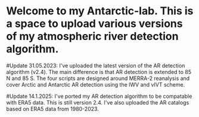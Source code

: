 # Welcome to my Antarctic-lab. This is a space to upload various versions of my atmospheric river detection algorithm. 
 

#Update 31.05.2023: I've uploaded the latest version of the AR detection algorithm (v2.4). The main difference is that AR detection is extended to 85 N and 85 S. The four scripts are designed around MERRA-2 reanalysis and cover Arctic and Antarctic AR detection using the IWV and vIVT scheme. 

#Update 14.1.2025: I've ported my AR detection algorithm to be compatable with ERA5 data. This is still version 2.4. I've also uploaded the AR catalogs based on ERA5 data from 1980-2023. 
